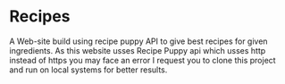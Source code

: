 # Recipes
A Web-site build using recipe puppy API to give best recipes for given ingredients. As this website usses Recipe Puppy api which usses http instead of https you may face an error I request you to clone this project and run on local systems for better results.
